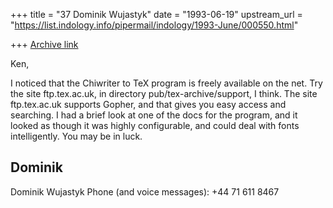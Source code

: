 +++
title = "37 Dominik Wujastyk"
date = "1993-06-19"
upstream_url = "https://list.indology.info/pipermail/indology/1993-June/000550.html"

+++
[Archive link](https://list.indology.info/pipermail/indology/1993-June/000550.html)

Ken,

I noticed that the Chiwriter to TeX program is freely available on the net.
Try the site ftp.tex.ac.uk, in directory pub/tex-archive/support, I think.
The site ftp.tex.ac.uk supports Gopher, and that gives you easy access and
searching.  I had a brief look at one of the docs for the program, and it
looked as though it was highly configurable, and could deal with fonts
intelligently.  You may be in luck.

Dominik
--
Dominik Wujastyk           Phone (and voice messages): +44 71 611 8467





